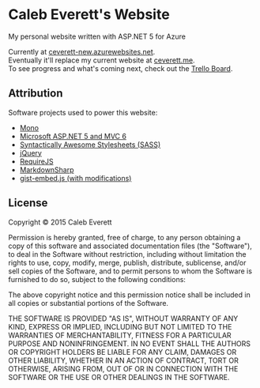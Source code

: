# Caleb Everett's Website
My personal website written with ASP.NET 5 for Azure

Currently at [ceverett-new.azurewebsites.net](http://ceverett-new.azurewebsites.net).  
Eventually it'll replace my current website at [ceverett.me](http://ceverett.me).  
To see progress and what's coming next, check out the [Trello Board](https://trello.com/b/hEtrhJx5).

## Attribution
Software projects used to power this website:

- [Mono](http://www.mono-project.com)
- [Microsoft ASP.NET 5 and MVC 6](http://www.asp.net)
- [Syntactically Awesome Stylesheets (SASS)](http://sass-lang.com)
- [jQuery](https://jquery.com)
- [RequireJS](http://requirejs.org)
- [MarkdownSharp](https://code.google.com/p/markdownsharp/)
- [gist-embed.js (with modifications)](https://github.com/blairvanderhoof/gist-embed)

## License
Copyright © 2015 Caleb Everett

Permission is hereby granted, free of charge, to any person obtaining a copy
of this software and associated documentation files (the "Software"), to deal
in the Software without restriction, including without limitation the rights
to use, copy, modify, merge, publish, distribute, sublicense, and/or sell
copies of the Software, and to permit persons to whom the Software is
furnished to do so, subject to the following conditions:

The above copyright notice and this permission notice shall be included in
all copies or substantial portions of the Software.

THE SOFTWARE IS PROVIDED "AS IS", WITHOUT WARRANTY OF ANY KIND, EXPRESS OR
IMPLIED, INCLUDING BUT NOT LIMITED TO THE WARRANTIES OF MERCHANTABILITY,
FITNESS FOR A PARTICULAR PURPOSE AND NONINFRINGEMENT. IN NO EVENT SHALL THE
AUTHORS OR COPYRIGHT HOLDERS BE LIABLE FOR ANY CLAIM, DAMAGES OR OTHER
LIABILITY, WHETHER IN AN ACTION OF CONTRACT, TORT OR OTHERWISE, ARISING FROM,
OUT OF OR IN CONNECTION WITH THE SOFTWARE OR THE USE OR OTHER DEALINGS IN
THE SOFTWARE.
